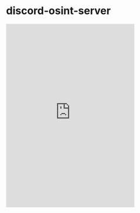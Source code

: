 # discord-osint-server

<iframe src="https://discord.com/widget?id=635207260762669096&theme=dark" width="350" height="500" allowtransparency="true" frameborder="0" sandbox="allow-popups allow-popups-to-escape-sandbox allow-same-origin allow-scripts"></iframe>
